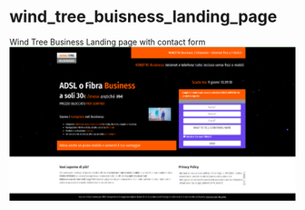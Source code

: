 # wind_tree_buisness_landing_page
Wind Tree Business Landing page with contact form 
<img src="images/windtree.png">
